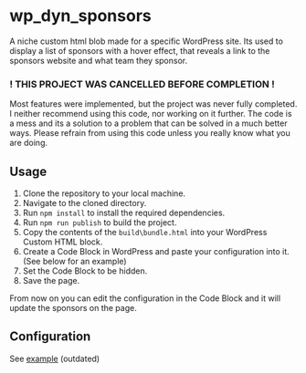 # wp_dyn_sponsors

A niche custom html blob made for a specific WordPress site.
Its used to display a list of sponsors with a hover effect,
that reveals a link to the sponsors website and what team they sponsor.

### ! THIS PROJECT WAS CANCELLED BEFORE COMPLETION !
Most features were implemented, but the project was never fully completed.
I neither recommend using this code, nor working on it further.
The code is a mess and its a solution to a problem that can be solved in a much better ways.
Please refrain from using this code unless you really know what you are doing.

## Usage
1. Clone the repository to your local machine.
2. Navigate to the cloned directory.
3. Run `npm install` to install the required dependencies.
4. Run `npm run publish` to build the project.
5. Copy the contents of the `build\bundle.html` into your WordPress Custom HTML block.
6. Create a Code Block in WordPress and paste your configuration into it. (See below for an example)
7. Set the Code Block to be hidden.
8. Save the page.

From now on you can edit the configuration in the Code Block and it will update the sponsors on the page.

## Configuration
See [example](https://raw.githubusercontent.com/KilianSen/wp_dyn_sponsors/refs/heads/master/example_config.json) (outdated)

